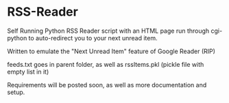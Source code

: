 # RSS-Reader
Self Running Python RSS Reader script with an HTML page run through cgi-python to auto-redirect you to your next unread item.

Written to emulate the "Next Unread Item" feature of Google Reader (RIP)

feeds.txt goes in parent folder, as well as rssItems.pkl (pickle file with empty list in it)

Requirements will be posted soon, as well as more documentation and setup.